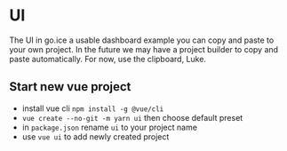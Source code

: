 # UI

The UI in go.ice a usable dashboard example you can copy and paste to your own project.
In the future we may have a project builder to copy and paste automatically.
For now, use the clipboard, Luke.

## Start new vue project

- install vue cli `npm install -g @vue/cli`
- `vue create --no-git -m yarn ui` then choose default preset
- in `package.json` rename `ui` to your project name
- use `vue ui` to add newly created project